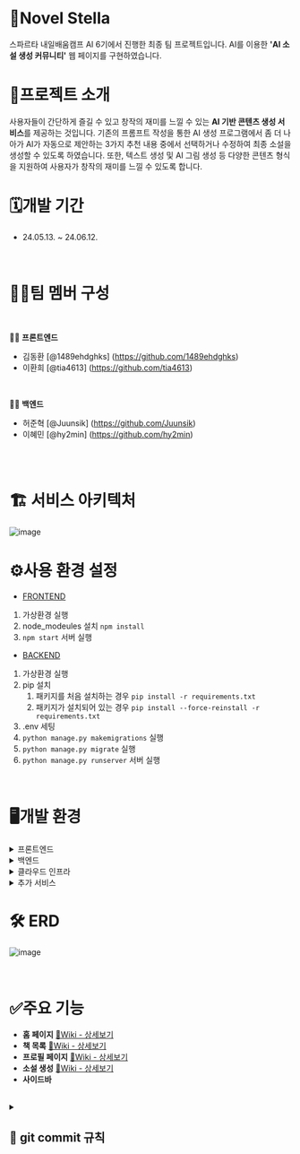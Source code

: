 # 📖Novel Stella
스파르타 내일배움캠프 AI 6기에서 진행한 최종 팀 프로젝트입니다. AI를 이용한 **'AI 소설 생성 커뮤니티'** 웹 페이지를 구현하였습니다.

# 📝프로젝트 소개
사용자들이 간단하게 즐길 수 있고 창작의 재미를 느낄 수 있는 **AI 기반 콘텐츠 생성 서비스**를 제공하는 것입니다. 기존의 프롬프트 작성을 통한 AI 생성 프로그램에서 좀 더 나아가 AI가 자동으로 제안하는 3가지 추천 내용 중에서 선택하거나 수정하여 최종 소설을 생성할 수 있도록 하였습니다. 또한, 텍스트 생성 및 AI 그림 생성 등 다양한 콘텐츠 형식을 지원하여 사용자가 창작의 재미를 느낄 수 있도록 합니다.


# 🗓️개발 기간
- 24.05.13. ~ 24.06.12.

<br/>

# 🧑‍💻팀 멤버 구성 

<br/>

👩‍💻 **프론트엔드**

- 김동환 [@1489ehdghks] (https://github.com/1489ehdghks)
- 이환희 [@tia4613] (https://github.com/tia4613)

<br/>

👨‍💻 **백엔드**

- 허준혁 [@Juunsik] (https://github.com/Juunsik)
- 이혜민 [@hy2min] (https://github.com/hy2min)

<br/>
<br/>

# 🏗️ 서비스 아키텍처
![image](https://github.com/1489ehdghks/NOST/assets/159985538/6155f958-9fb4-444a-8e89-75671c4bd7f8)


# ⚙️사용 환경 설정
  - [FRONTEND](https://github.com/1489ehdghks/NOST/wiki/%ED%99%98%EA%B2%BD-%EC%84%A4%EC%A0%95(Frontend))

1. 가상환경 실행
2. node_modeules 설치
   `npm install`
3. `npm start` 서버 실행



  - [BACKEND](https://github.com/1489ehdghks/NOST/wiki/%ED%99%98%EA%B2%BD-%EC%84%A4%EC%A0%95(Backend))

1. 가상환경 실행
2. pip 설치
   1. 패키지를 처음 설치하는 경우 `pip install -r requirements.txt`
   2. 패키지가 설치되어 있는 경우 `pip install --force-reinstall -r requirements.txt`
3. .env 세팅
4. `python manage.py makemigrations` 실행
5. `python manage.py migrate` 실행
6. `python manage.py runserver` 서버 실행


<br/>

# 🖥️개발 환경
<details>
<summary>프론트엔드</summary>
<div>

- React: 프론트엔드 라이브러리 <br/>
- Zustand: 상태 관리 라이브러리 <br/>
- Cloudflare: CDN 및 보안 서비스

</div>
</details>

<details>
<summary>백엔드</summary>
<div>

- Django: 백엔드 프레임워크 <br/>
- Gunicorn: WSGI HTTP 서버 <br/>
- PostgreSQL: 데이터베이스 관리 시스템 <br/>
- Nginx: HTTP 및 리버스 프록시 서버

</div>
</details>

<details>
<summary>클라우드 인프라</summary>
<div>

- Amazon EC2: 서버 호스팅 <br/>
- Amazon S3: 스토리지 서비스 <br/>
- Amazon Route53: DNS 및 도메인 이름 관리 서비스 <br/>

</div>
</details>

<details>
<summary>추가 서비스</summary>
<div>

- GitHub: 소스 코드 관리 및 협업 도구 <br/>
- LangChain: 자연어 처리 라이브러리 <br/>
- DeepL: 번역 서비스 <br/>
- ChatGPT: 챗봇 서비스 <br/>
- DALL-E: 이미지 생성 AI 

</div>
</details>



# 🛠️ ERD
![image](https://github.com/1489ehdghks/NOST/assets/159985538/1793ecf8-4415-4591-81f6-91d568752063)

<br/>

# ✅주요 기능
- **홈 페이지**  [📎Wiki - 상세보기](https://github.com/1489ehdghks/NOST/wiki/%EC%A3%BC%EC%9A%94-%EA%B8%B0%EB%8A%A5-%EC%86%8C%EA%B0%9C(Login))
- **책 목록**  [📎Wiki - 상세보기](https://github.com/1489ehdghks/NOST/wiki/%EC%A3%BC%EC%9A%94-%EA%B8%B0%EB%8A%A5-%EC%86%8C%EA%B0%9C(Book))
- **프로필 페이지**  [📎Wiki - 상세보기](https://github.com/1489ehdghks/NOST/wiki/%EC%A3%BC%EC%9A%94-%EA%B8%B0%EB%8A%A5-%EC%86%8C%EA%B0%9C(Profile))
- **소설 생성**  [📎Wiki - 상세보기](https://github.com/1489ehdghks/NOST/wiki/%EC%A3%BC%EC%9A%94-%EA%B8%B0%EB%8A%A5-%EC%86%8C%EA%B0%9C-(New-Novel))
- **사이드바**

<br/>




<details>
<summary><h2>🌟 git commit 규칙</h2></summary>
<div markdown="1">

- feat : 새로운 기능에 대한 커밋
- fix : 버그 수정에 대한
- build : build 관련 파일 수정에 대한 커밋
- chore : 그 외 수정에 대한 커밋
- ci : CI 관련 설정 수정에 대한 커밋
- docs : 문서 수정에 대한 커밋
- style : 코드 스타일 혹은 포맷 등에 대한 커밋
- refactor : 코드 리팩도링에 대한 커밋
- test : 테스트 코드 수정에 대한 커밋
- design : CSS 등 사용자 UI 디자인 변경
- rename : 파일 명 혹은 폴더명 수정 작업
- remove : 파일의 삭제 작업을 수행하는 경우
- setting: 초기 세팅 작업을 수행하는 경우
- assets: assets(image, font...) 관련 작업을 수행하는 경우

</div>
</details>
